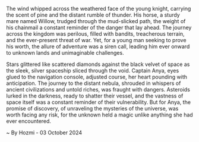 
The wind whipped across the weathered face of the young knight, carrying the scent of pine and the distant rumble of thunder. His horse, a sturdy mare named Willow, trudged through the mud-slicked path, the weight of his chainmail a constant reminder of the danger that lay ahead. The journey across the kingdom was perilous, filled with bandits, treacherous terrain, and the ever-present threat of war. Yet, for a young man seeking to prove his worth, the allure of adventure was a siren call, leading him ever onward to unknown lands and unimaginable challenges.

Stars glittered like scattered diamonds against the black velvet of space as the sleek, silver spaceship sliced through the void. Captain Anya, eyes glued to the navigation console, adjusted course, her heart pounding with anticipation. The journey to the distant nebula, shrouded in whispers of ancient civilizations and untold riches, was fraught with dangers. Asteroids lurked in the darkness, ready to shatter their vessel, and the vastness of space itself was a constant reminder of their vulnerability. But for Anya, the promise of discovery, of unraveling the mysteries of the universe, was worth facing any risk, for the unknown held a magic unlike anything she had ever encountered. 

~ By Hozmi - 03 October 2024

